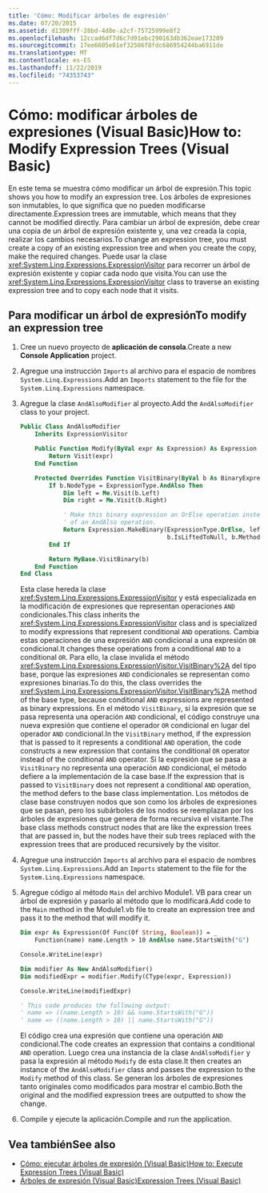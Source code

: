 ```yaml
---
title: 'Cómo: Modificar árboles de expresión'
ms.date: 07/20/2015
ms.assetid: d1309fff-28bd-4d8e-a2cf-75725999e8f2
ms.openlocfilehash: 12ccad6df7d6c7d91ebc290163db362eae173209
ms.sourcegitcommit: 17ee6605e01ef32506f8fdc686954244ba6911de
ms.translationtype: MT
ms.contentlocale: es-ES
ms.lasthandoff: 11/22/2019
ms.locfileid: "74353743"
---
```

# <a name="how-to-modify-expression-trees-visual-basic"></a><span data-ttu-id="3ce2e-102">Cómo: modificar árboles de expresiones (Visual Basic)</span><span class="sxs-lookup"><span data-stu-id="3ce2e-102">How to: Modify Expression Trees (Visual Basic)</span></span>

<span data-ttu-id="3ce2e-103">En este tema se muestra cómo modificar un árbol de expresión.</span><span class="sxs-lookup"><span data-stu-id="3ce2e-103">This topic shows you how to modify an expression tree.</span></span> <span data-ttu-id="3ce2e-104">Los árboles de expresiones son inmutables, lo que significa que no pueden modificarse directamente.</span><span class="sxs-lookup"><span data-stu-id="3ce2e-104">Expression trees are immutable, which means that they cannot be modified directly.</span></span> <span data-ttu-id="3ce2e-105">Para cambiar un árbol de expresión, debe crear una copia de un árbol de expresión existente y, una vez creada la copia, realizar los cambios necesarios.</span><span class="sxs-lookup"><span data-stu-id="3ce2e-105">To change an expression tree, you must create a copy of an existing expression tree and when you create the copy, make the required changes.</span></span> <span data-ttu-id="3ce2e-106">Puede usar la clase <xref:System.Linq.Expressions.ExpressionVisitor> para recorrer un árbol de expresión existente y copiar cada nodo que visita.</span><span class="sxs-lookup"><span data-stu-id="3ce2e-106">You can use the <xref:System.Linq.Expressions.ExpressionVisitor> class to traverse an existing expression tree and to copy each node that it visits.</span></span>

## <a name="to-modify-an-expression-tree"></a><span data-ttu-id="3ce2e-107">Para modificar un árbol de expresión</span><span class="sxs-lookup"><span data-stu-id="3ce2e-107">To modify an expression tree</span></span>

1. <span data-ttu-id="3ce2e-108">Cree un nuevo proyecto de **aplicación de consola**.</span><span class="sxs-lookup"><span data-stu-id="3ce2e-108">Create a new **Console Application** project.</span></span>

2. <span data-ttu-id="3ce2e-109">Agregue una instrucción `Imports` al archivo para el espacio de nombres `System.Linq.Expressions`.</span><span class="sxs-lookup"><span data-stu-id="3ce2e-109">Add an `Imports` statement to the file for the `System.Linq.Expressions` namespace.</span></span>

3. <span data-ttu-id="3ce2e-110">Agregue la clase `AndAlsoModifier` al proyecto.</span><span class="sxs-lookup"><span data-stu-id="3ce2e-110">Add the `AndAlsoModifier` class to your project.</span></span>

    ```vb
    Public Class AndAlsoModifier
        Inherits ExpressionVisitor

        Public Function Modify(ByVal expr As Expression) As Expression
            Return Visit(expr)
        End Function

        Protected Overrides Function VisitBinary(ByVal b As BinaryExpression) As Expression
            If b.NodeType = ExpressionType.AndAlso Then
                Dim left = Me.Visit(b.Left)
                Dim right = Me.Visit(b.Right)

                ' Make this binary expression an OrElse operation instead
                ' of an AndAlso operation.
                Return Expression.MakeBinary(ExpressionType.OrElse, left, right, _
                                             b.IsLiftedToNull, b.Method)
            End If

            Return MyBase.VisitBinary(b)
        End Function
    End Class
    ```

    <span data-ttu-id="3ce2e-111">Esta clase hereda la clase <xref:System.Linq.Expressions.ExpressionVisitor> y está especializada en la modificación de expresiones que representan operaciones `AND` condicionales.</span><span class="sxs-lookup"><span data-stu-id="3ce2e-111">This class inherits the <xref:System.Linq.Expressions.ExpressionVisitor> class and is specialized to modify expressions that represent conditional `AND` operations.</span></span> <span data-ttu-id="3ce2e-112">Cambia estas operaciones de una expresión `AND` condicional a una expresión `OR` condicional.</span><span class="sxs-lookup"><span data-stu-id="3ce2e-112">It changes these operations from a conditional `AND` to a conditional `OR`.</span></span> <span data-ttu-id="3ce2e-113">Para ello, la clase invalida el método <xref:System.Linq.Expressions.ExpressionVisitor.VisitBinary%2A> del tipo base, porque las expresiones `AND` condicionales se representan como expresiones binarias.</span><span class="sxs-lookup"><span data-stu-id="3ce2e-113">To do this, the class overrides the <xref:System.Linq.Expressions.ExpressionVisitor.VisitBinary%2A> method of the base type, because conditional `AND` expressions are represented as binary expressions.</span></span> <span data-ttu-id="3ce2e-114">En el método `VisitBinary`, si la expresión que se pasa representa una operación `AND` condicional, el código construye una nueva expresión que contiene el operador `OR` condicional en lugar del operador `AND` condicional.</span><span class="sxs-lookup"><span data-stu-id="3ce2e-114">In the `VisitBinary` method, if the expression that is passed to it represents a conditional `AND` operation, the code constructs a new expression that contains the conditional `OR` operator instead of the conditional `AND` operator.</span></span> <span data-ttu-id="3ce2e-115">Si la expresión que se pasa a `VisitBinary` no representa una operación `AND` condicional, el método defiere a la implementación de la case base.</span><span class="sxs-lookup"><span data-stu-id="3ce2e-115">If the expression that is passed to `VisitBinary` does not represent a conditional `AND` operation, the method defers to the base class implementation.</span></span> <span data-ttu-id="3ce2e-116">Los métodos de clase base construyen nodos que son como los árboles de expresiones que se pasan, pero los subárboles de los nodos se reemplazan por los árboles de expresiones que genera de forma recursiva el visitante.</span><span class="sxs-lookup"><span data-stu-id="3ce2e-116">The base class methods construct nodes that are like the expression trees that are passed in, but the nodes have their sub trees replaced with the expression trees that are produced recursively by the visitor.</span></span>

4. <span data-ttu-id="3ce2e-117">Agregue una instrucción `Imports` al archivo para el espacio de nombres `System.Linq.Expressions`.</span><span class="sxs-lookup"><span data-stu-id="3ce2e-117">Add an `Imports` statement to the file for the `System.Linq.Expressions` namespace.</span></span>

5. <span data-ttu-id="3ce2e-118">Agregue código al método `Main` del archivo Module1. VB para crear un árbol de expresión y pasarlo al método que lo modificará.</span><span class="sxs-lookup"><span data-stu-id="3ce2e-118">Add code to the `Main` method in the Module1.vb file to create an expression tree and pass it to the method that will modify it.</span></span>

    ```vb
    Dim expr As Expression(Of Func(Of String, Boolean)) = _
        Function(name) name.Length > 10 AndAlso name.StartsWith("G")

    Console.WriteLine(expr)

    Dim modifier As New AndAlsoModifier()
    Dim modifiedExpr = modifier.Modify(CType(expr, Expression))

    Console.WriteLine(modifiedExpr)

    ' This code produces the following output:
    ' name => ((name.Length > 10) && name.StartsWith("G"))
    ' name => ((name.Length > 10) || name.StartsWith("G"))
    ```

    <span data-ttu-id="3ce2e-119">El código crea una expresión que contiene una operación `AND` condicional.</span><span class="sxs-lookup"><span data-stu-id="3ce2e-119">The code creates an expression that contains a conditional `AND` operation.</span></span> <span data-ttu-id="3ce2e-120">Luego crea una instancia de la clase `AndAlsoModifier` y pasa la expresión al método `Modify` de esta clase.</span><span class="sxs-lookup"><span data-stu-id="3ce2e-120">It then creates an instance of the `AndAlsoModifier` class and passes the expression to the `Modify` method of this class.</span></span> <span data-ttu-id="3ce2e-121">Se generan los árboles de expresiones tanto originales como modificados para mostrar el cambio.</span><span class="sxs-lookup"><span data-stu-id="3ce2e-121">Both the original and the modified expression trees are outputted to show the change.</span></span>

6. <span data-ttu-id="3ce2e-122">Compile y ejecute la aplicación.</span><span class="sxs-lookup"><span data-stu-id="3ce2e-122">Compile and run the application.</span></span>

## <a name="see-also"></a><span data-ttu-id="3ce2e-123">Vea también</span><span class="sxs-lookup"><span data-stu-id="3ce2e-123">See also</span></span>

- [<span data-ttu-id="3ce2e-124">Cómo: ejecutar árboles de expresión (Visual Basic)</span><span class="sxs-lookup"><span data-stu-id="3ce2e-124">How to: Execute Expression Trees (Visual Basic)</span></span>](../../../../visual-basic/programming-guide/concepts/expression-trees/how-to-execute-expression-trees.md)
- [<span data-ttu-id="3ce2e-125">Árboles de expresión (Visual Basic)</span><span class="sxs-lookup"><span data-stu-id="3ce2e-125">Expression Trees (Visual Basic)</span></span>](../../../../visual-basic/programming-guide/concepts/expression-trees/index.md)
